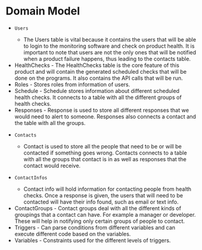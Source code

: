 # Domain Model

-     Users
    -    The Users table is vital because it contains the users that will be able to login to the monitoring software and check on product health. It is important to note that users are not the only ones that will be notified when a product failure happens, thus leading to the contacts table.
-    HealthChecks
    -    The HealthChecks table is the core feature of this product and will contain the generated scheduled checks that will be done on the programs. It also contains the API calls that will be run.
-    Roles
    -    Stores roles from information of users.
-    Schedule
    -    Schedule stores information about different scheduled health checks. It connects to a table with all the different groups of health checks.
-    Responses
    -    Response is used to store all different responses that we would need to alert to someone. Responses also connects a contact and the table with all the groups.
-     Contacts
    -    Contact is used to store all the people that need to be or will be contacted if something goes wrong. Contacts connects to a table with all the groups that contact is in as well as responses that the contact would receive.
-     ContactInfos
    -    Contact info will hold information for contacting people from health checks. Once a response is given, the users that will need to be contacted will have their info found, such as email or text info. 
-    ContactGroups
    -    Contact groups deal with all the different kinds of groupings that a contact can have. For example a manager or developer. These will help in notifying only certain groups of people to contact. 
-    Triggers
    -    Can parse conditions from different variables and can execute different code based on the variables. 
-    Variables
    -    Constraints used for the different levels of triggers. 
